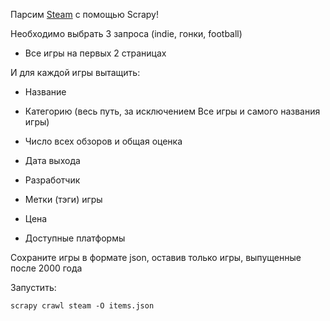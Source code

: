 Парсим [Steam](https://store.steampowered.com/) с помощью Scrapy!

Необходимо выбрать 3 запроса (indie, гонки, football)

* Все игры на первых 2 страницах

И для каждой игры вытащить:

* Название

* Категорию (весь путь, за исключением Все игры и самого названия игры)

* Число всех обзоров и общая оценка

* Дата выхода

* Разработчик

* Метки (тэги) игры

* Цена

* Доступные платформы

Сохраните игры в формате json, оставив только игры, выпущенные после 2000 года

Запустить:
```
scrapy crawl steam -O items.json
```
